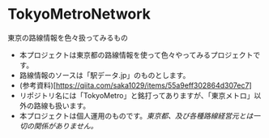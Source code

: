 # TokyoMetroNetwork
東京の路線情報を色々扱ってみるもの

- 本プロジェクトは東京都の路線情報を使って色々やってみるプロジェクトです。
- 路線情報のソースは「駅データ.jp」のものとします。
 - (参考資料)[https://qiita.com/saka1029/items/55a9eff302864d307ec7]
- リポジトリ名には「TokyoMetro」と銘打ってありますが、「東京メトロ」以外の路線も扱います。
- 本プロジェクトは個人運用のものです。*東京都、及び各種路線経営元とは一切の関係がありません。*
